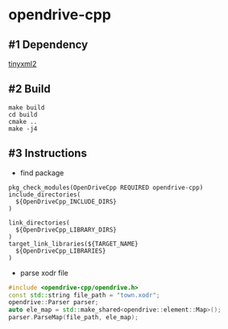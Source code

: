 # opendrive-cpp

## #1 Dependency

[tinyxml2](https://github.com/leethomason/tinyxml2/tree/master)

## #2 Build

```
make build 
cd build
cmake ..
make -j4
```

## #3 Instructions

- find package

```
pkg_check_modules(OpenDriveCpp REQUIRED opendrive-cpp)
include_directories(
  ${OpenDriveCpp_INCLUDE_DIRS}
)

link_directories(
  ${OpenDriveCpp_LIBRARY_DIRS}
)
target_link_libraries(${TARGET_NAME}
  ${OpenDriveCpp_LIBRARIES}
)
```

- parse xodr file

```cpp
#include <opendrive-cpp/opendrive.h>
const std::string file_path = "town.xodr";
opendrive::Parser parser;
auto ele_map = std::make_shared<opendrive::element::Map>();
parser.ParseMap(file_path, ele_map);
```


